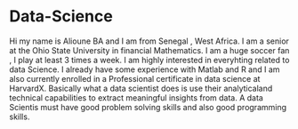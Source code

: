 # Data-Science
Hi my name is Alioune BA and I am from Senegal , West Africa. I am a senior at the Ohio State University in financial Mathematics. I am a huge soccer fan , I play at least 3 times a week.
I am highly interested in everyhting related to data Science. I already have some experience with Matlab and R and I am also currently enrolled in a Professional certificate in data science at HarvardX.
Basically what a data scientist does is use their analyticaland technical capabilities to extract meaningful insights from data. A data Scientis must have good problem solving skills and also good programming skills.
